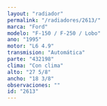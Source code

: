 ```yaml
---
layout: "radiador"
permalink: "/radiadores/2613/"
marca: "Ford"
modelo: "F-150 / F-250 / Lobo"
ano: "1995"
motor: "L6 4.9"
transmision: "Automática"
parte: "432198"
clima: "Con clima"
alto: "27 5/8"
ancho: "18 3/8"
observaciones: ""
id: "2613"
---
```


